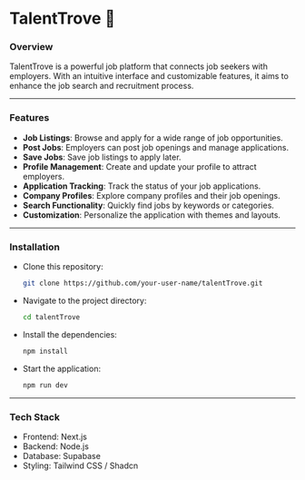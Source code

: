 # TalentTrove 📝

### Overview

TalentTrove is a powerful job platform that connects job seekers with employers. With an intuitive interface and customizable features, it aims to enhance the job search and recruitment process.

---

### Features

- **Job Listings**: Browse and apply for a wide range of job opportunities.
- **Post Jobs**: Employers can post job openings and manage applications.
- **Save Jobs**: Save job listings to apply later.
- **Profile Management**: Create and update your profile to attract employers.
- **Application Tracking**: Track the status of your job applications.
- **Company Profiles**: Explore company profiles and their job openings.
- **Search Functionality**: Quickly find jobs by keywords or categories.
- **Customization**: Personalize the application with themes and layouts.

---

### Installation

- Clone this repository:
  ```bash
  git clone https://github.com/your-user-name/talentTrove.git
  ```
- Navigate to the project directory:
  ```bash
  cd talentTrove
  ```
- Install the dependencies:
  ```bash
  npm install
  ```
- Start the application:
  ```bash
  npm run dev
  ```

---

### Tech Stack

- Frontend: Next.js
- Backend: Node.js
- Database: Supabase
- Styling: Tailwind CSS / Shadcn
